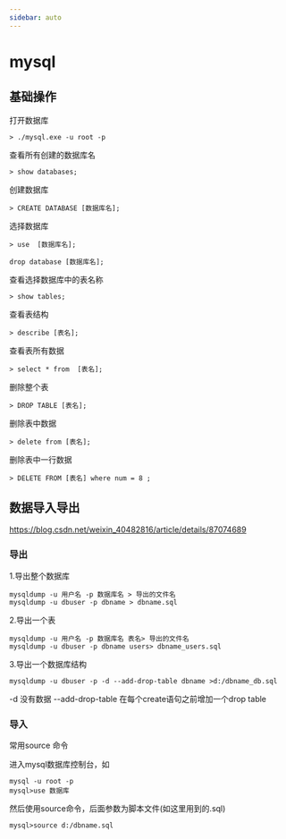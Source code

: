 ```yaml
---
sidebar: auto
---
```


# mysql

## 基础操作

打开数据库
```
> ./mysql.exe -u root -p
```

查看所有创建的数据库名
```
> show databases;
```

创建数据库
```
> CREATE DATABASE [数据库名];
```

选择数据库
```
> use  [数据库名];
```

```
drop database [数据库名];
```

查看选择数据库中的表名称
```
> show tables;
```

查看表结构
```
> describe [表名];
```


查看表所有数据
```
> select * from  [表名];
```

删除整个表
```
> DROP TABLE [表名];
```

删除表中数据
```
> delete from [表名];
```

删除表中一行数据
```
> DELETE FROM [表名] where num = 8 ;
```


## 数据导入导出


https://blog.csdn.net/weixin_40482816/article/details/87074689


### 导出
1.导出整个数据库
```
mysqldump -u 用户名 -p 数据库名 > 导出的文件名
mysqldump -u dbuser -p dbname > dbname.sql
```
   

2.导出一个表
```
mysqldump -u 用户名 -p 数据库名 表名> 导出的文件名
mysqldump -u dbuser -p dbname users> dbname_users.sql
```

3.导出一个数据库结构
```
mysqldump -u dbuser -p -d --add-drop-table dbname >d:/dbname_db.sql
```
-d 没有数据 --add-drop-table 在每个create语句之前增加一个drop table

### 导入

常用source 命令

进入mysql数据库控制台，如
```
mysql -u root -p
mysql>use 数据库
```
然后使用source命令，后面参数为脚本文件(如这里用到的.sql)
```
mysql>source d:/dbname.sql
```



